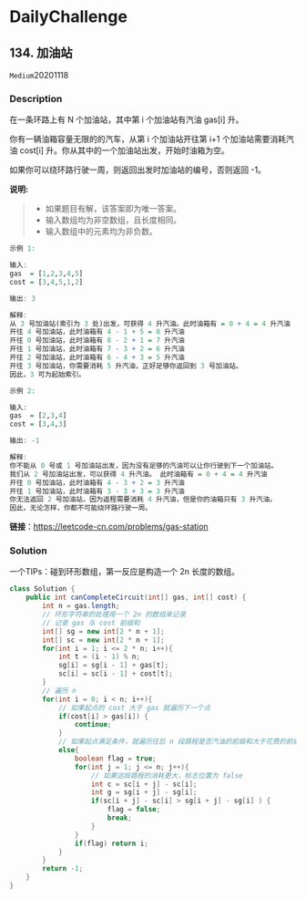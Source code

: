 # DailyChallenge

## 134. 加油站

`Medium`20201118

### Description

在一条环路上有 N 个加油站，其中第 i 个加油站有汽油 gas[i] 升。

你有一辆油箱容量无限的的汽车，从第 i 个加油站开往第 i+1 个加油站需要消耗汽油 cost[i] 升。你从其中的一个加油站出发，开始时油箱为空。

如果你可以绕环路行驶一周，则返回出发时加油站的编号，否则返回 -1。

**说明:** 

> - 如果题目有解，该答案即为唯一答案。
> - 输入数组均为非空数组，且长度相同。
> - 输入数组中的元素均为非负数。

```r
示例 1:

输入: 
gas  = [1,2,3,4,5]
cost = [3,4,5,1,2]

输出: 3

解释:
从 3 号加油站(索引为 3 处)出发，可获得 4 升汽油。此时油箱有 = 0 + 4 = 4 升汽油
开往 4 号加油站，此时油箱有 4 - 1 + 5 = 8 升汽油
开往 0 号加油站，此时油箱有 8 - 2 + 1 = 7 升汽油
开往 1 号加油站，此时油箱有 7 - 3 + 2 = 6 升汽油
开往 2 号加油站，此时油箱有 6 - 4 + 3 = 5 升汽油
开往 3 号加油站，你需要消耗 5 升汽油，正好足够你返回到 3 号加油站。
因此，3 可为起始索引。

示例 2:

输入: 
gas  = [2,3,4]
cost = [3,4,3]

输出: -1

解释:
你不能从 0 号或 1 号加油站出发，因为没有足够的汽油可以让你行驶到下一个加油站。
我们从 2 号加油站出发，可以获得 4 升汽油。 此时油箱有 = 0 + 4 = 4 升汽油
开往 0 号加油站，此时油箱有 4 - 3 + 2 = 3 升汽油
开往 1 号加油站，此时油箱有 3 - 3 + 3 = 3 升汽油
你无法返回 2 号加油站，因为返程需要消耗 4 升汽油，但是你的油箱只有 3 升汽油。
因此，无论怎样，你都不可能绕环路行驶一周。
```

**链接**：https://leetcode-cn.com/problems/gas-station

### Solution

一个TIPs：碰到环形数组，第一反应是构造一个 2n 长度的数组。

```java
class Solution {
    public int canCompleteCircuit(int[] gas, int[] cost) {
        int n = gas.length;
        // 环形字符串的处理用一个 2n 的数组来记录
        // 记录 gas 与 cost 前缀和
        int[] sg = new int[2 * n + 1];
        int[] sc = new int[2 * n + 1];
        for(int i = 1; i <= 2 * n; i++){
            int t = (i - 1) % n;
            sg[i] = sg[i - 1] + gas[t];
            sc[i] = sc[i - 1] + cost[t];
        }
        // 遍历 n
        for(int i = 0; i < n; i++){
            // 如果起点的 cost 大于 gas 就遍历下一个点
            if(cost[i] > gas[i]) {
                continue;
            }
            // 如果起点满足条件，就遍历往后 n 段路程是否汽油的前缀和大于花费的前缀和
            else{
                boolean flag = true;
                for(int j = 1; j <= n; j++){
                    // 如果这段路程的消耗更大，标志位置为 false
                    int c = sc[i + j] - sc[i];
                    int g = sg[i + j] - sg[i];
                    if(sc[i + j] - sc[i] > sg[i + j] - sg[i] ) {
                        flag = false;
                        break;
                    }
                }
                if(flag) return i;
            }
        }
        return -1;
    }
}
```
